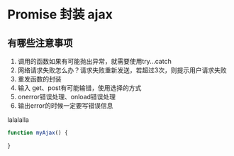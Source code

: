 # Promise 封装 ajax

## 有哪些注意事项
1. 调用的函数如果有可能抛出异常，就需要使用try...catch
2. 网络请求失败怎么办？请求失败重新发送，若超过3次，则提示用户请求失败
3. 重发函数的封装
4. 输入 get、post有可能输错，使用选择的方式
5. onerror错误处理、onload错误处理
6. 输出error的时候一定要写错误信息

lalalalla

```js
function myAjax() {
  
}
```